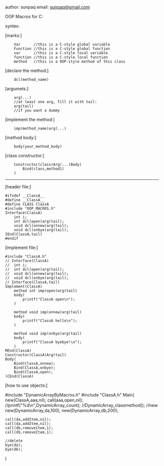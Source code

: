 author: sunpaq
email:  sunpaq@gmail.com

OOP Macros for C:

syntex:

[marks:]

		Var      //this is a C-style global variable
		Function //this is a C-style global function
		var      //this is a C-style local variable
		function //this is a C-style local function
		method   //this is a OOP-style method of this class

[declare the method:]

		dcl(method_name)

[argumets:]

		arg(...)
		//at least one arg, fill it with tail: 
		arg(tail) 
		//if you want a dummy

[implement the method:]

		imp(method_name)arg(...)

[method body:]

		body(your_method_body)

[class constructor:]

		Constructor(class)Arg(...)Body(
			Bind(class,method1)
		)


-------------------------------------------------

[header file:]
	
	#ifndef __ClassA__
	#define __ClassA__
	#define CLASS ClassA
	#include "OOP_MACROS.h"
	Interface(ClassA)
		int i;
		int dcl(open)arg(tail);
		void dcl(onnew)arg(tail);
		void dcl(onbye)arg(tail);
	IEnd(ClassA,tail)
	#endif

[implement file:]

	#include "ClassA.h"
	// Interface(ClassA)
	// 	int i;
	// 	int dcl(open)arg(tail);
	// 	void dcl(onnew)arg(tail);
	// 	void dcl(onbye)arg(tail);
	// Interface(ClassA,tail)
	Implement(ClassA)
		method int imp(open)arg(tail)
		body(
			printf("ClassA open\n");
		)

		method void imp(onnew)arg(tail)
		body(
			printf("ClassA hello\n");
		)

		method void imp(onbye)arg(tail)
		body(
			printf("ClassA byebye!\n");
		)
	MEnd(ClassA)
	Constructor(ClassA)Arg(tail)
	Body(
		Bind(ClassA,onnew);
		Bind(ClassA,onbye);
		Bind(ClassA,open);
	)CEnd(ClassA)


[how to use objects:]


#include "DynamicArrayByMacros.h"
#include "ClassA.h"
Main(
	new(ClassA,aaa,nil);
	call(aaa,open,nil);
	//printf("%d\n",DynamicArray_count);
	//DynamicArray_classmethod();
	//new
	new(DynamicArray,da,100);
	new(DynamicArray,db,200);

	call(da,addItem,nil);
	call(da,addItem,nil);
	call(db,removeItem,1);
	call(db,removeItem,1);

	//delete
	bye(da);
	bye(db);
)
